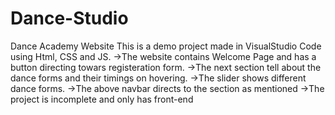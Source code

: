 # Dance-Studio
Dance Academy Website
This is a demo project made in VisualStudio Code using Html, CSS and JS.
->The website contains Welcome Page and has a button directing towars registeration form.
->The next section tell about the dance forms and their timings on hovering.
->The slider shows different dance forms.
->The above navbar directs to the section as mentioned
->The project is incomplete and only has front-end
